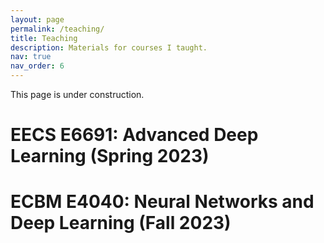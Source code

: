 ```yaml
---
layout: page
permalink: /teaching/
title: Teaching
description: Materials for courses I taught.
nav: true
nav_order: 6
---
```


This page is under construction.

# EECS E6691: Advanced Deep Learning (Spring 2023)

# ECBM E4040: Neural Networks and Deep Learning (Fall 2023)
